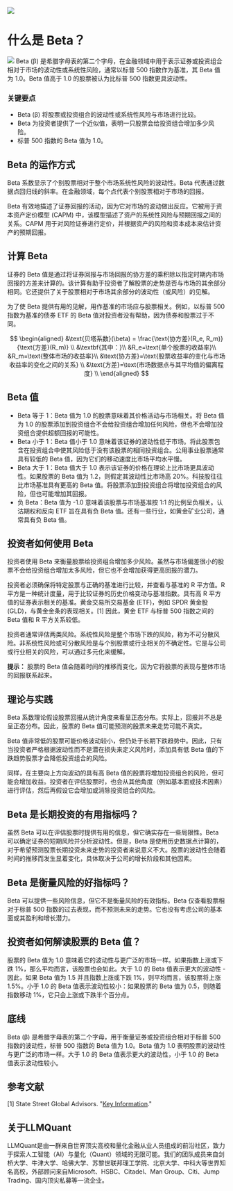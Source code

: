 ![](https://fastly.jsdelivr.net/gh/bucketio/img11@main/2024/10/21/1729466068183-23134fce-3131-4262-b18c-f378d71af4f6.gif)
# 什么是 Beta？
![](https://fastly.jsdelivr.net/gh/bucketio/img9@main/2024/10/20/1729465031968-b3c8959e-1d37-4b8a-91b1-b0b0dfe25143.png)
Beta (β) 是希腊字母表的第二个字母，在金融领域中用于表示证券或投资组合相对于市场的波动性或系统性风险，通常以标普 500 指数作为基准，其 Beta 值为 1.0。Beta 值高于 1.0 的股票被认为比标普 500 指数更具波动性。

### 关键要点

- Beta (β) 将股票或投资组合的波动性或系统性风险与市场进行比较。
- Beta 为投资者提供了一个近似值，表明一只股票会给投资组合增加多少风险。
- 标普 500 指数的 Beta 值为 1.0。

## Beta 的运作方式

Beta 系数显示了个别股票相对于整个市场系统性风险的波动性。Beta 代表通过数据点回归线的斜率。在金融领域，每个点代表个别股票相对于市场的回报。

Beta 有效地描述了证券回报的活动，因为它对市场的波动做出反应。它被用于资本资产定价模型 (CAPM) 中，该模型描述了资产的系统性风险与预期回报之间的关系。CAPM 用于对风险证券进行定价，并根据资产的风险和资本成本来估计资产的预期回报。

## 计算 Beta

证券的 Beta 值是通过将证券回报与市场回报的协方差的乘积除以指定时期内市场回报的方差来计算的。该计算有助于投资者了解股票的走势是否与市场的其余部分相同。它还提供了关于股票相对于市场其余部分的波动性（或风险）的见解。

为了使 Beta 提供有用的见解，用作基准的市场应与股票相关。例如，以标普 500 指数为基准的债券 ETF 的 Beta 值对投资者没有帮助，因为债券和股票过于不同。

$$ \begin{aligned}
&\text{贝塔系数}(\beta) = \frac{\text{协方差}(R_e, R_m)}{\text{方差}(R_m)} \\
&\textbf{其中：}\\
&R_e=\text{单个股票的收益率}\\
&R_m=\text{整体市场的收益率}\\
&\text{协方差}=\text{股票收益率的变化与市场收益率的变化之间的关系} \\
&\text{方差}=\text{市场数据点与其平均值的偏离程度} \\
\end{aligned} $$

## Beta 值

- Beta 等于 1：Beta 值为 1.0 的股票意味着其价格活动与市场相关。将 Beta 值为 1.0 的股票添加到投资组合不会给投资组合增加任何风险，但也不会增加投资组合提供超额回报的可能性。
- Beta 小于 1：Beta 值小于 1.0 意味着该证券的波动性低于市场。将此股票包含在投资组合中使其风险低于没有该股票的相同投资组合。公用事业股票通常具有较低的 Beta 值，因为它们的移动速度比市场平均水平慢。
- Beta 大于 1：Beta 值大于 1.0 表示该证券的价格在理论上比市场更具波动性。如果股票的 Beta 值为 1.2，则假定其波动性比市场高 20%。科技股往往比市场基准具有更高的 Beta 值。将股票添加到投资组合将增加投资组合的风险，但也可能增加其回报。
- 负 Beta：Beta 值为 -1.0 意味着该股票与市场基准按 1:1 的比例呈负相关。认沽期权和反向 ETF 旨在具有负 Beta 值。还有一些行业，如黄金矿业公司，通常具有负 Beta 值。

## 投资者如何使用 Beta

投资者使用 Beta 来衡量股票给投资组合增加多少风险。虽然与市场偏差很小的股票不会给投资组合增加太多风险，但它也不会增加获得更高回报的潜力。

投资者必须确保将特定股票与正确的基准进行比较，并查看与基准的 R 平方值。R 平方是一种统计度量，用于比较证券的历史价格变动与基准指数。具有高 R 平方值的证券表示相关的基准。黄金交易所交易基金 (ETF)，例如 SPDR 黄金股 (GLD)，与黄金金条的表现相关。[1] 因此，黄金 ETF 与标普 500 指数之间的 Beta 值和 R 平方关系较低。

投资者通常评估两类风险。系统性风险是整个市场下跌的风险，称为不可分散风险。非系统性风险或可分散风险是与个别股票或行业相关的不确定性。它是与公司或行业相关的风险，可以通过多元化来缓解。

**提示：** 股票的 Beta 值会随着时间的推移而变化，因为它将股票的表现与整体市场的回报联系起来。

## 理论与实践

Beta 系数理论假设股票回报从统计角度来看呈正态分布。实际上，回报并不总是呈正态分布。因此，股票的 Beta 值可能预测的股票未来走势可能不真实。

Beta 值非常低的股票可能价格波动较小，但仍处于长期下跌趋势中。因此，只有当投资者严格根据波动性而不是潜在损失来定义风险时，添加具有低 Beta 值的下跌趋势股票才会降低投资组合的风险。

同样，在主要向上方向波动的具有高 Beta 值的股票将增加投资组合的风险，但可能会增加收益。投资者在评估股票时，也会从其他角度（例如基本面或技术因素）进行评估，然后再假设它会增加或消除投资组合的风险。

## Beta 是长期投资的有用指标吗？

虽然 Beta 可以在评估股票时提供有用的信息，但它确实存在一些局限性。Beta 可以确定证券的短期风险并分析波动性。但是，Beta 是使用历史数据点计算的，对于希望预测股票长期投资未来走势的投资者来说意义不大。股票的波动性会随着时间的推移而发生显着变化，具体取决于公司的增长阶段和其他因素。

## Beta 是衡量风险的好指标吗？

Beta 可以提供一些风险信息，但它不是衡量风险的有效指标。Beta 仅查看股票相对于标普 500 指数的过去表现，而不预测未来的走势。它也没有考虑公司的基本面或其盈利和增长潜力。

## 投资者如何解读股票的 Beta 值？

股票的 Beta 值为 1.0 意味着它的波动性与更广泛的市场一样。如果指数上涨或下跌 1%，那么平均而言，该股票也会如此。大于 1.0 的 Beta 值表示更大的波动性 - 因此，如果 Beta 值为 1.5 并且指数上涨或下跌 1%，则平均而言，该股票将上涨 1.5%。小于 1.0 的 Beta 值表示波动性较小：如果股票的 Beta 值为 0.5，则随着指数移动 1%，它只会上涨或下跌半个百分点。

## 底线

Beta (β) 是希腊字母表的第二个字母，用于衡量证券或投资组合相对于标普 500 指数的波动性，标普 500 指数的 Beta 值为 1.0。Beta 值为 1.0 表明股票的波动性与更广泛的市场一样。大于 1.0 的 Beta 值表示更大的波动性，小于 1.0 的 Beta 值表示波动性较小。

## 参考文献

[1] State Street Global Advisors. "[Key Information](https://www.spdrgoldshares.com/usa/key-information/)."

## 关于LLMQuant
LLMQuant是由一群来自世界顶尖高校和量化金融从业人员组成的前沿社区，致力于探索人工智能（AI）与量化（Quant）领域的无限可能。我们的团队成员来自剑桥大学、牛津大学、哈佛大学、苏黎世联邦理工学院、北京大学、中科大等世界知名高校，外部顾问来自Microsoft、HSBC、Citadel、Man Group、Citi、Jump Trading、国内顶尖私募等一流企业。